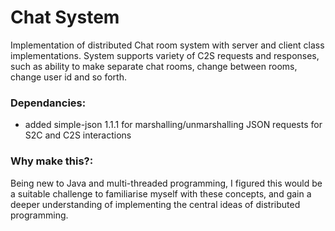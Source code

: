 # Chat System
Implementation of distributed Chat room system with server and client class implementations. 
System supports variety of C2S requests and responses, such as ability to make separate chat rooms, 
change between rooms, change user id and so forth. 


### Dependancies:
 - added simple-json 1.1.1 for marshalling/unmarshalling JSON requests for S2C and C2S interactions


### Why make this?: 
Being new to Java and multi-threaded programming, I figured this would be a suitable challenge to 
familiarise myself with these concepts, and gain a deeper understanding of implementing the central
ideas of distributed programming.
